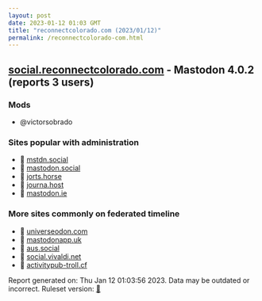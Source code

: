 ```yaml
---
layout: post
date: 2023-01-12 01:03 GMT
title: "reconnectcolorado.com (2023/01/12)"
permalink: /reconnectcolorado-com.html
---
```



## [social.reconnectcolorado.com](https://social.reconnectcolorado.com) - Mastodon 4.0.2 (reports 3 users)

### Mods
 * @victorsobrado

### Sites popular with administration

* 🐘 [mstdn.social](/mstdn-social.html)
* 🐘 [mastodon.social](/mastodon-social.html)
* 🐘 [jorts.horse](/jorts-horse.html)
* 🐘 [journa.host](/journa-host.html)
* 🐘 [mastodon.ie](/mastodon-ie.html)

### More sites commonly on federated timeline

* 🐘 [universeodon.com](/universeodon-com.html)
* 🐘 [mastodonapp.uk](/mastodonapp-uk.html)
* 🐘 [aus.social](/aus-social.html)
* 🐘 [social.vivaldi.net](/social-vivaldi-net.html)
* 🐘 [activitypub-troll.cf](/activitypub-troll-cf.html)

Report generated on: Thu Jan 12 01:03:56 2023. Data may be outdated or incorrect.
Ruleset version: [🧁](/version-cupcake)
